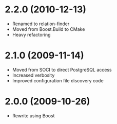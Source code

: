2.2.0 (2010-12-13)
==================
* Renamed to relation-finder
* Moved from Boost.Build to CMake
* Heavy refactoring

2.1.0 (2009-11-14)
==================
* Moved from SOCI to direct PostgreSQL access
* Increased verbosity
* Improved configuration file discovery code

2.0.0 (2009-10-26)
==================
* Rewrite using Boost
